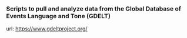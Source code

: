 ### Scripts to pull and analyze data from the Global Database of Events Language and Tone (GDELT) 
url: https://www.gdeltproject.org/
